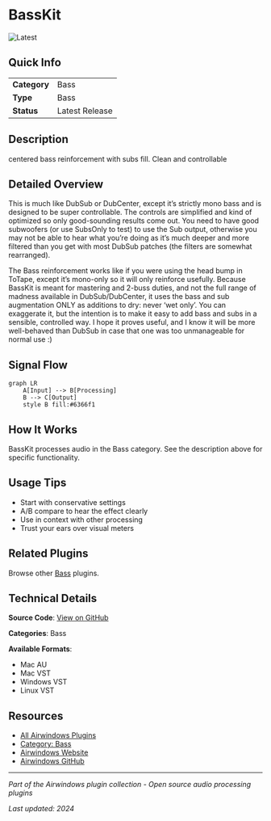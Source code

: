 # BassKit

![Latest](https://img.shields.io/badge/-Latest-10b981)

## Quick Info

| | |
|---|---|
| **Category** | Bass |
| **Type** | Bass |
| **Status** | Latest Release |

## Description

centered bass reinforcement with subs fill. Clean and controllable

## Detailed Overview

This is much like DubSub or DubCenter, except it’s strictly mono bass and is designed to be super controllable. The controls are simplified and kind of optimized so only good-sounding results come out. You need to have good subwoofers (or use SubsOnly to test) to use the Sub output, otherwise you may not be able to hear what you’re doing as it’s much deeper and more filtered than you get with most DubSub patches (the filters are somewhat rearranged).

The Bass reinforcement works like if you were using the head bump in ToTape, except it’s mono-only so it will only reinforce usefully. Because BassKit is meant for mastering and 2-buss duties, and not the full range of madness available in DubSub/DubCenter, it uses the bass and sub augmentation ONLY as additions to dry: never ‘wet only’. You can exaggerate it, but the intention is to make it easy to add bass and subs in a sensible, controlled way. I hope it proves useful, and I know it will be more well-behaved than DubSub in case that one was too unmanageable for normal use :)

## Signal Flow

```mermaid
graph LR
    A[Input] --> B[Processing]
    B --> C[Output]
    style B fill:#6366f1
```

## How It Works

BassKit processes audio in the Bass category. See the description above for specific functionality.

## Usage Tips

- Start with conservative settings
- A/B compare to hear the effect clearly
- Use in context with other processing
- Trust your ears over visual meters


## Related Plugins

Browse other [Bass](../categories/bass.md) plugins.


## Technical Details

**Source Code**: [View on GitHub](https://github.com/airwindows/airwindows/tree/master/plugins/LinuxVST/src/BassKit)

**Categories**: Bass

**Available Formats**:
- Mac AU
- Mac VST
- Windows VST
- Linux VST

## Resources

- [All Airwindows Plugins](../../README.md)
- [Category: Bass](../categories/bass.md)
- [Airwindows Website](https://www.airwindows.com)
- [Airwindows GitHub](https://github.com/airwindows/airwindows)

---

*Part of the Airwindows plugin collection - Open source audio processing plugins*

*Last updated: 2024*
